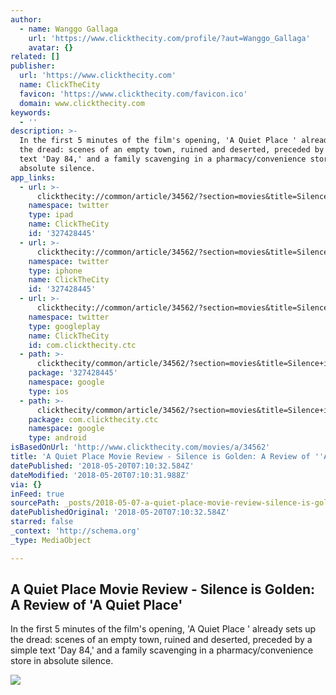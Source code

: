 ```yaml
---
author:
  - name: Wanggo Gallaga
    url: 'https://www.clickthecity.com/profile/?aut=Wanggo_Gallaga'
    avatar: {}
related: []
publisher:
  url: 'https://www.clickthecity.com'
  name: ClickTheCity
  favicon: 'https://www.clickthecity.com/favicon.ico'
  domain: www.clickthecity.com
keywords:
  - ''
description: >-
  In the first 5 minutes of the film's opening, 'A Quiet Place ' already sets up
  the dread: scenes of an empty town, ruined and deserted, preceded by a simple
  text 'Day 84,' and a family scavenging in a pharmacy/convenience store in
  absolute silence.
app_links:
  - url: >-
      clickthecity://common/article/34562/?section=movies&title=Silence+is+Golden%3A+A+Review+of+%27A+Quiet+Place%27
    namespace: twitter
    type: ipad
    name: ClickTheCity
    id: '327428445'
  - url: >-
      clickthecity://common/article/34562/?section=movies&title=Silence+is+Golden%3A+A+Review+of+%27A+Quiet+Place%27
    namespace: twitter
    type: iphone
    name: ClickTheCity
    id: '327428445'
  - url: >-
      clickthecity://common/article/34562/?section=movies&title=Silence+is+Golden%3A+A+Review+of+%27A+Quiet+Place%27
    namespace: twitter
    type: googleplay
    name: ClickTheCity
    id: com.clickthecity.ctc
  - path: >-
      clickthecity/common/article/34562/?section=movies&title=Silence+is+Golden%3A+A+Review+of+%27A+Quiet+Place%27
    package: '327428445'
    namespace: google
    type: ios
  - path: >-
      clickthecity/common/article/34562/?section=movies&title=Silence+is+Golden%3A+A+Review+of+%27A+Quiet+Place%27
    package: com.clickthecity.ctc
    namespace: google
    type: android
isBasedOnUrl: 'http://www.clickthecity.com/movies/a/34562'
title: 'A Quiet Place Movie Review - Silence is Golden: A Review of ''A Quiet Place'''
datePublished: '2018-05-20T07:10:32.584Z'
dateModified: '2018-05-20T07:10:31.988Z'
via: {}
inFeed: true
sourcePath: _posts/2018-05-07-a-quiet-place-movie-review-silence-is-golden-a-review-of.md
datePublishedOriginal: '2018-05-20T07:10:32.584Z'
starred: false
_context: 'http://schema.org'
_type: MediaObject

---
```

<article style=""><h1>A Quiet Place Movie Review - Silence is Golden: A Review of 'A Quiet Place'</h1><p>In the first 5 minutes of the film's opening, 'A Quiet Place ' already sets up the dread: scenes of an empty town, ruined and deserted, preceded by a simple text 'Day 84,' and a family scavenging in a pharmacy/convenience store in absolute silence.</p><img src="https://cdn1.clickthecity.com/images/articles/600/34562.jpg" /></article>